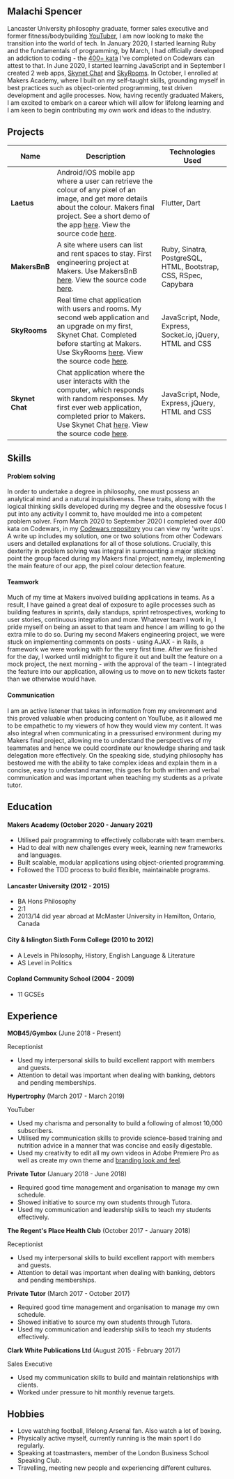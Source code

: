 ## Malachi Spencer

Lancaster University philosophy graduate, former sales executive and former fitness/bodybuilding [YouTuber](https://www.youtube.com/hypertrophyofficial), I am now looking to make the transition into the world of tech. In January 2020, I started learning Ruby and the fundamentals of programming, by March, I had officially developed an addiction to coding - the [400+ kata](https://www.codewars.com/users/mjsspencer) I've completed on Codewars can attest to that. In June 2020, I started learning JavaScript and in September I created 2 web apps, [Skynet Chat](https://skynet-chat.herokuapp.com) and [SkyRooms](https://skyrooms-ms.herokuapp.com). In October, I enrolled at Makers Academy, where I built on my self-taught skills, grounding myself in best practices such as object-oriented programming, test driven development and agile processes. Now, having recently graduated Makers, I am excited to embark on a career which will allow for lifelong learning and I am keen to begin contributing my own work and ideas to the industry.

## Projects

| Name                         | Description       | Technologies Used | 
| ---------------------------- | ----------------- | ----------------- |
| **Laetus** | Android/iOS mobile app where a user can retrieve the colour of any pixel of an image, and get more details about the colour. Makers final project. See a short demo of the app [here](https://www.youtube.com/watch?v=C5DurMEqJ-Q&feature=youtu.be&ab_channel=AdamG). View the source code [here](https://github.com/malachispencer/laetus). | Flutter, Dart |
| **MakersBnB** | A site where users can list and rent spaces to stay. First engineering project at Makers. Use MakersBnB [here](https://makersbnb-ms.herokuapp.com/). View the source code [here](https://github.com/malachispencer/makers-bnb). | Ruby, Sinatra, PostgreSQL, HTML, Bootstrap, CSS, RSpec, Capybara |
| **SkyRooms** | Real time chat application with users and rooms. My second web application and an upgrade on my first, Skynet Chat. Completed before starting at Makers. Use SkyRooms [here](https://skyrooms-ms.herokuapp.com). View the source code [here](https://github.com/malachispencer/skyrooms). | JavaScript, Node, Express, Socket.io, jQuery, HTML and CSS |
| **Skynet Chat** | Chat application where the user interacts with the computer, which responds with random responses. My first ever web application, completed prior to Makers. Use Skynet Chat [here](https://skynet-chat.herokuapp.com). View the source code [here](https://github.com/malachispencer/skynet-chat). | JavaScript, Node, Express, jQuery, HTML and CSS |

## Skills

#### Problem solving

In order to undertake a degree in philosophy, one must possess an analytical mind and a natural inquisitiveness. These traits, along with the logical thinking skills developed during my degree and the obsessive focus I put into any activity I commit to, have moulded me into a competent problem solver. From March 2020 to September 2020 I completed over 400 kata on Codewars, in my [Codewars repository](https://github.com/malachispencer/codewars) you can view my 'write ups'. A write up includes my solution, one or two solutions from other Codewars users and detailed explanations for all of those solutions. Crucially, this dexterity in problem solving was integral in surmounting a major sticking point the group faced during my Makers final project, namely, implementing the main feature of our app, the pixel colour detection feature.

#### Teamwork

Much of my time at Makers involved building applications in teams. As a result, I have gained a great deal of exposure to agile processes such as building features in sprints, daily standups, sprint retrospectives, working to user stories, continuous integration and more. Whatever team I work in, I pride myself on being an asset to that team and hence I am willing to go the extra mile to do so. During my second Makers engineering project, we were stuck on implementing comments on posts - using AJAX - in Rails, a framework we were working with for the very first time. After we finished for the day, I worked until midnight to figure it out and built the feature on a mock project, the next morning - with the approval of the team - I integrated the feature into our application, allowing us to move on to new tickets faster than we otherwise would have.

#### Communication

I am an active listener that takes in information from my environment and this proved valuable when producing content on YouTube, as it allowed me to be empathetic to my viewers of how they would view my content. It was also integral when communicating in a pressurised environment during my Makers final project, allowing me to understand the perspectives of my teammates and hence we could coordinate our knowledge sharing and task delegation more effectively. On the speaking side, studying philosophy has bestowed me with the ability to take complex ideas and explain them in a concise, easy to understand manner, this goes for both written and verbal communication and was important when teaching my students as a private tutor.

## Education

#### Makers Academy (October 2020 - January 2021)

- Utilised pair programming to effectively collaborate with team members.
- Had to deal with new challenges every week, learning new frameworks and languages.
- Built scalable, modular applications using object-oriented programming.
- Followed the TDD process to build flexible, maintainable programs.

#### Lancaster University (2012 - 2015)

- BA Hons Philosophy
- 2:1
- 2013/14 did year abroad at McMaster University in Hamilton, Ontario, Canada

#### City & Islington Sixth Form College (2010 to 2012)

- A Levels in Philosophy, History, English Language & Literature
- AS Level in Politics

#### Copland Community School (2004 - 2009)

- 11 GCSEs

## Experience

**MOB45/Gymbox** (June 2018 - Present)

Receptionist

- Used my interpersonal skills to build excellent rapport with members and guests.
- Attention to detail was important when dealing with banking, debtors and pending memberships.

**Hypertrophy** (March 2017 - March 2019)

YouTuber

- Used my charisma and personality to build a following of almost 10,000 subscribers.
- Utilised my communication skills to provide science-based training and nutrition advice in a manner that was concise and easily digestable.
- Used my creativity to edit all my own videos in Adobe Premiere Pro as well as create my own theme and [branding look and feel](https://github.com/malachispencer/hypertrophy-home).

**Private Tutor** (January 2018 - June 2018)

- Required good time management and organisation to manage my own schedule.
- Showed initiative to source my own students through Tutora.
- Used my communication and leadership skills to teach my students effectively.

**The Regent's Place Health Club** (October 2017 - January 2018)

Receptionist

- Used my interpersonal skills to build excellent rapport with members and guests.
- Attention to detail was important when dealing with banking, debtors and pending memberships.

**Private Tutor** (March 2017 - October 2017)

- Required good time management and organisation to manage my own schedule.
- Showed initiative to source my own students through Tutora.
- Used my communication and leadership skills to teach my students effectively.

**Clark White Publications Ltd** (August 2015 - February 2017)

Sales Executive

- Used my communication skills to build and maintain relationships with clients.
- Worked under pressure to hit monthly revenue targets.

## Hobbies

- Love watching football, lifelong Arsenal fan. Also watch a lot of boxing.
- Physically active myself, currently running is the main sport I do regularly.
- Speaking at toastmasters, member of the London Business School Speaking Club.
- Travelling, meeting new people and experiencing different cultures.
